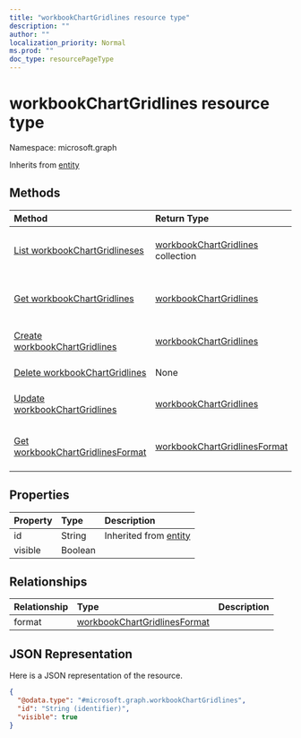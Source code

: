 ```yaml
---
title: "workbookChartGridlines resource type"
description: ""
author: ""
localization_priority: Normal
ms.prod: ""
doc_type: resourcePageType
---
```


# workbookChartGridlines resource type


Namespace: microsoft.graph




Inherits from [entity](../resources/entity.md)

## Methods
|Method|Return Type|Description|
|:---|:---|:---|
|[List workbookChartGridlineses](../api/workbookchartgridlines-list.md)|[workbookChartGridlines](../resources/workbookchartgridlines.md) collection|List properties and relationships of the [workbookChartGridlines](../resources/workbookchartgridlines.md) objects.|
|[Get workbookChartGridlines](../api/workbookchartgridlines-get.md)|[workbookChartGridlines](../resources/workbookchartgridlines.md)|Read properties and relationships of the [workbookChartGridlines](../resources/workbookchartgridlines.md) object.|
|[Create workbookChartGridlines](../api/workbookchartgridlines-create.md)|[workbookChartGridlines](../resources/workbookchartgridlines.md)|Create a new [workbookChartGridlines](../resources/workbookchartgridlines.md) object.|
|[Delete workbookChartGridlines](../api/workbookchartgridlines-delete.md)|None|Deletes a [workbookChartGridlines](../resources/workbookchartgridlines.md).|
|[Update workbookChartGridlines](../api/workbookchartgridlines-update.md)|[workbookChartGridlines](../resources/workbookchartgridlines.md)|Update the properties of a [workbookChartGridlines](../resources/workbookchartgridlines.md) object.|
|[Get workbookChartGridlinesFormat](../api/workbookchartgridlinesformat-get.md)|[workbookChartGridlinesFormat](../resources/workbookchartgridlinesformat.md)|Read properties and relationships of the [workbookChartGridlinesFormat](../resources/workbookchartgridlinesformat.md) object.|

## Properties
|Property|Type|Description|
|:---|:---|:---|
|id|String| Inherited from [entity](../resources/entity.md)|
|visible|Boolean||

## Relationships
|Relationship|Type|Description|
|:---|:---|:---|
|format|[workbookChartGridlinesFormat](../resources/workbookchartgridlinesformat.md)||

## JSON Representation
Here is a JSON representation of the resource.
<!-- {
  "blockType": "resource",
  "keyProperty": "id",
  "@odata.type": "microsoft.graph.workbookChartGridlines",
  "baseType": "microsoft.graph.entity",
  "openType": false
}
-->
``` json
{
  "@odata.type": "#microsoft.graph.workbookChartGridlines",
  "id": "String (identifier)",
  "visible": true
}
```

